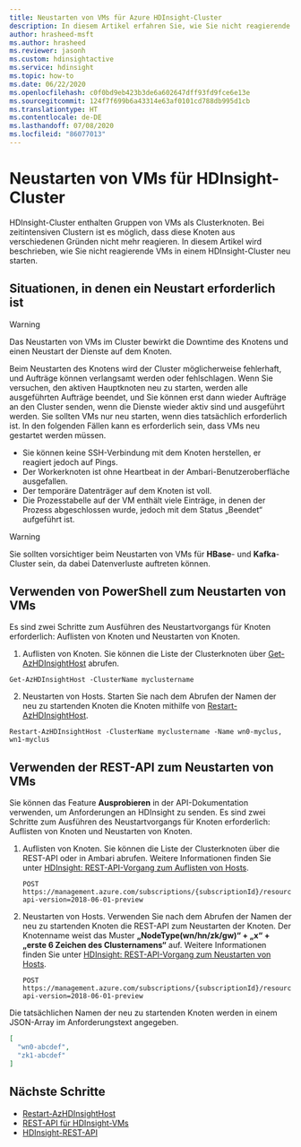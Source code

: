 ```yaml
---
title: Neustarten von VMs für Azure HDInsight-Cluster
description: In diesem Artikel erfahren Sie, wie Sie nicht reagierende VMs für HDInsight-Cluster neu starten.
author: hrasheed-msft
ms.author: hrasheed
ms.reviewer: jasonh
ms.custom: hdinsightactive
ms.service: hdinsight
ms.topic: how-to
ms.date: 06/22/2020
ms.openlocfilehash: c0f0bd9eb423b3de6a602647dff93fd9fce6e13e
ms.sourcegitcommit: 124f7f699b6a43314e63af0101cd788db995d1cb
ms.translationtype: HT
ms.contentlocale: de-DE
ms.lasthandoff: 07/08/2020
ms.locfileid: "86077013"
---
```

# <a name="reboot-vms-for-hdinsight-cluster"></a>Neustarten von VMs für HDInsight-Cluster

HDInsight-Cluster enthalten Gruppen von VMs als Clusterknoten. Bei zeitintensiven Clustern ist es möglich, dass diese Knoten aus verschiedenen Gründen nicht mehr reagieren. In diesem Artikel wird beschrieben, wie Sie nicht reagierende VMs in einem HDInsight-Cluster neu starten.

## <a name="when-to-reboot"></a>Situationen, in denen ein Neustart erforderlich ist

> [!WARNING]  
> Das Neustarten von VMs im Cluster bewirkt die Downtime des Knotens und einen Neustart der Dienste auf dem Knoten. 

Beim Neustarten des Knotens wird der Cluster möglicherweise fehlerhaft, und Aufträge können verlangsamt werden oder fehlschlagen. Wenn Sie versuchen, den aktiven Hauptknoten neu zu starten, werden alle ausgeführten Aufträge beendet, und Sie können erst dann wieder Aufträge an den Cluster senden, wenn die Dienste wieder aktiv sind und ausgeführt werden. Sie sollten VMs nur neu starten, wenn dies tatsächlich erforderlich ist. In den folgenden Fällen kann es erforderlich sein, dass VMs neu gestartet werden müssen.

- Sie können keine SSH-Verbindung mit dem Knoten herstellen, er reagiert jedoch auf Pings.
- Der Workerknoten ist ohne Heartbeat in der Ambari-Benutzeroberfläche ausgefallen.
- Der temporäre Datenträger auf dem Knoten ist voll.
- Die Prozesstabelle auf der VM enthält viele Einträge, in denen der Prozess abgeschlossen wurde, jedoch mit dem Status „Beendet“ aufgeführt ist.

> [!WARNING]  
> Sie sollten vorsichtiger beim Neustarten von VMs für **HBase**- und **Kafka**-Cluster sein, da dabei Datenverluste auftreten können.

## <a name="use-powershell-to-reboot-vms"></a>Verwenden von PowerShell zum Neustarten von VMs

Es sind zwei Schritte zum Ausführen des Neustartvorgangs für Knoten erforderlich: Auflisten von Knoten und Neustarten von Knoten.

1. Auflisten von Knoten. Sie können die Liste der Clusterknoten über [Get-AzHDInsightHost](https://docs.microsoft.com/powershell/module/az.hdinsight/get-azhdinsighthost) abrufen. 

  ```
  Get-AzHDInsightHost -ClusterName myclustername
  ```

2. Neustarten von Hosts. Starten Sie nach dem Abrufen der Namen der neu zu startenden Knoten die Knoten mithilfe von [Restart-AzHDInsightHost](https://docs.microsoft.com/powershell/module/az.hdinsight/restart-azhdinsighthost).

  ```
  Restart-AzHDInsightHost -ClusterName myclustername -Name wn0-myclus, wn1-myclus
  ```

## <a name="use-rest-api-to-reboot-vms"></a>Verwenden der REST-API zum Neustarten von VMs

Sie können das Feature **Ausprobieren** in der API-Dokumentation verwenden, um Anforderungen an HDInsight zu senden. Es sind zwei Schritte zum Ausführen des Neustartvorgangs für Knoten erforderlich: Auflisten von Knoten und Neustarten von Knoten.

1. Auflisten von Knoten. Sie können die Liste der Clusterknoten über die REST-API oder in Ambari abrufen. Weitere Informationen finden Sie unter [HDInsight: REST-API-Vorgang zum Auflisten von Hosts](https://docs.microsoft.com/rest/api/hdinsight/virtualmachines/listhosts).

    ```
    POST https://management.azure.com/subscriptions/{subscriptionId}/resourceGroups/{resourceGroupName}/providers/Microsoft.HDInsight/clusters/{clusterName}/listHosts?api-version=2018-06-01-preview
    ```

2. Neustarten von Hosts. Verwenden Sie nach dem Abrufen der Namen der neu zu startenden Knoten die REST-API zum Neustarten der Knoten. Der Knotenname weist das Muster **„NodeType(wn/hn/zk/gw)“ + „x“ + „erste 6 Zeichen des Clusternamens“** auf. Weitere Informationen finden Sie unter [HDInsight: REST-API-Vorgang zum Neustarten von Hosts](https://docs.microsoft.com/rest/api/hdinsight/virtualmachines/restarthosts).

    ```
    POST https://management.azure.com/subscriptions/{subscriptionId}/resourceGroups/{resourceGroupName}/providers/Microsoft.HDInsight/clusters/{clusterName}/restartHosts?api-version=2018-06-01-preview
    ```

Die tatsächlichen Namen der neu zu startenden Knoten werden in einem JSON-Array im Anforderungstext angegeben.

```json
[
  "wn0-abcdef",
  "zk1-abcdef"
]
```

## <a name="next-steps"></a>Nächste Schritte

* [Restart-AzHDInsightHost](https://docs.microsoft.com/powershell/module/az.hdinsight/restart-azhdinsighthost)
* [REST-API für HDInsight-VMs](https://docs.microsoft.com/rest/api/hdinsight/virtualmachines)
* [HDInsight-REST-API](https://docs.microsoft.com/rest/api/hdinsight/)
